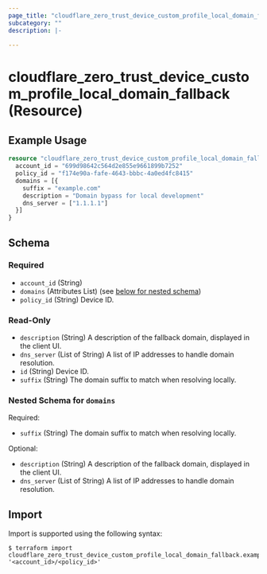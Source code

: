 ```yaml
---
page_title: "cloudflare_zero_trust_device_custom_profile_local_domain_fallback Resource - Cloudflare"
subcategory: ""
description: |-
  
---
```


# cloudflare_zero_trust_device_custom_profile_local_domain_fallback (Resource)



## Example Usage

```terraform
resource "cloudflare_zero_trust_device_custom_profile_local_domain_fallback" "example_zero_trust_device_custom_profile_local_domain_fallback" {
  account_id = "699d98642c564d2e855e9661899b7252"
  policy_id = "f174e90a-fafe-4643-bbbc-4a0ed4fc8415"
  domains = [{
    suffix = "example.com"
    description = "Domain bypass for local development"
    dns_server = ["1.1.1.1"]
  }]
}
```

<!-- schema generated by tfplugindocs -->
## Schema

### Required

- `account_id` (String)
- `domains` (Attributes List) (see [below for nested schema](#nestedatt--domains))
- `policy_id` (String) Device ID.

### Read-Only

- `description` (String) A description of the fallback domain, displayed in the client UI.
- `dns_server` (List of String) A list of IP addresses to handle domain resolution.
- `id` (String) Device ID.
- `suffix` (String) The domain suffix to match when resolving locally.

<a id="nestedatt--domains"></a>
### Nested Schema for `domains`

Required:

- `suffix` (String) The domain suffix to match when resolving locally.

Optional:

- `description` (String) A description of the fallback domain, displayed in the client UI.
- `dns_server` (List of String) A list of IP addresses to handle domain resolution.

## Import

Import is supported using the following syntax:

```shell
$ terraform import cloudflare_zero_trust_device_custom_profile_local_domain_fallback.example '<account_id>/<policy_id>'
```
